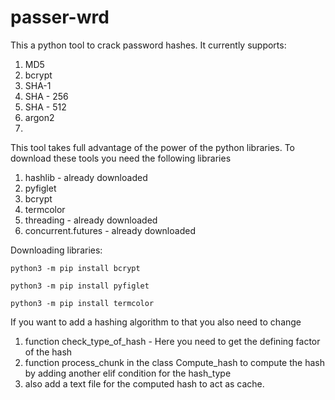 # passer-wrd

This a python tool to crack password hashes.
It currently supports:
1. MD5
2. bcrypt
3. SHA-1
4. SHA - 256
5. SHA - 512
6. argon2
7. 

This tool takes full advantage of the power of the python libraries. 
To download these tools you need the following libraries

1. hashlib - already downloaded
2. pyfiglet 
3. bcrypt
4. termcolor
5. threading - already downloaded
6. concurrent.futures - already downloaded

Downloading libraries:

``` 
python3 -m pip install bcrypt
```
```
python3 -m pip install pyfiglet
```
``` 
python3 -m pip install termcolor
```

If you want to add a hashing algorithm to that you also need to change
1. function check_type_of_hash - Here you need to get the defining factor of the hash
2. function process_chunk in the class Compute_hash to compute the hash by adding another elif condition for the hash_type
3. also add a text file for the computed hash to act as cache.

 
